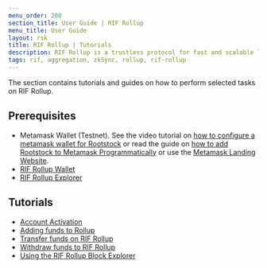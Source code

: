 ```yaml
---
menu_order: 200
section_title: User Guide | RIF Rollup
menu_title: User Guide
layout: rsk
title: RIF Rollup | Tutorials
description: RIF Rollup is a trustless protocol for fast and scalable low-cost payments on Rootstock powered by zkRollup Technology.
tags: rif, aggregation, zkSync, rollup, rif-rollup
---
```


The section contains tutorials and guides on how to perform selected tasks on RIF Rollup.

## Prerequisites

* Metamask Wallet (Testnet). See the video tutorial on [how to configure a metamask wallet for Rootstock](https://www.youtube.com/@Rootstock/search?query=metamask) or read the guide on [how to add Rootstock to Metamask Programmatically](https://dev.rootstock.io/kb/rootstock-metamask/) or use the [Metamask Landing Website](https://metamask-landing.rifos.org/).
* [RIF Rollup Wallet](https://wallet.testnet.rollup.rif.technology/)
* [RIF Rollup Explorer](https://explorer.testnet.rollup.rif.technology/)

## Tutorials
* [Account Activation](./account-activation)
* [Adding funds to Rollup](./adding-funds-to-rollup)
* [Transfer funds on RIF Rollup](./transfer-funds-on-rif-rollup)
* [Withdraw funds to RIF Rollup](./withdraw-funds-rootstock)
* [Using the RIF Rollup Block Explorer](./using-rif-rollup-block-explorer)